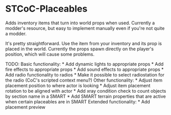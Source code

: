 # STCoC-Placeables
Adds inventory items that turn into world props when used. 
Currently a modder's resource, but easy to implement manually even if you're not quite a modder. 

It's pretty straightforward. Use the item from your inventory and its prop is placed in the world. 
Currently the props spawn directly on the player's position, which will cause some problems. 

TODO: 
  Basic functionality: 
    * Add dynamic lights to appropriate props
    * Add fire effects to appropriate props
    * Add sound effects to appropriate props
    * Add radio functionality to radios
    * Make it possible to select radiostation for the radio (CoC's scripted context menu?)
  Other functionality: 
    * Adjust item placement position to where actor is looking
    * Adjust item placement rotation to be aligned with actor
    * Add xray condition check to count objects by section name in a SMART
    * Add SMART terrain properties that are active when certain placeables are in SMART
  Extended functionality: 
    * Add placement preview
